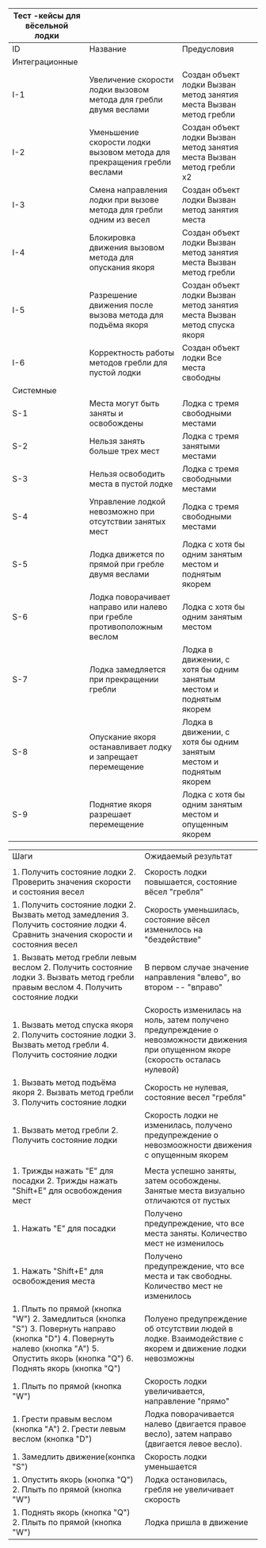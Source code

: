 ﻿|Тест -кейсы для вёсельной лодки||||
| - | :- | :- | :- |
|ID|Название|Предусловия||
|Интеграционные||||
|I-1|Увеличение скорости лодки вызовом метода для гребли двумя веслами|Создан объект лодки Вызван метод занятия места Вызван метод гребли||
|I-2|Уменьшение скорости лодки вызовом метода для прекращения гребли веслами|Создан объект лодки Вызван метод занятия места Вызван метод гребли x2||
|I-3|Смена направления лодки при вызове метода для гребли одним из весел|Создан объект лодки Вызван метод занятия места||
|I-4|Блокировка движения вызовом метода для опускания якоря|Создан объект лодки Вызван метод занятия места Вызван метод гребли||
|I-5|Разрешение движения после вызова метода для подъёма якоря|Создан объект лодки Вызван метод занятия места Вызван метод спуска якоря||
|I-6|Корректность работы методов гребли для пустой лодки|Создан объект лодки Все места свободны||
|Системные||||
|S-1|Места могут быть заняты и освобождены|Лодка с тремя свободными местами||
|S-2|Нельзя занять больше трех мест|Лодка с тремя занятыми местами||
|S-3|Нельзя освободить места в пустой лодке|Лодка с тремя свободными местами||
|S-4|Управление лодкой невозможно при отсутствии занятых мест|Лодка с тремя свободными местами||
|S-5|Лодка движется по прямой при гребле двумя веслами|Лодка с хотя бы одним занятым местом и поднятым якорем||
|S-6|Лодка поворачивает направо или налево при гребле противоположным веслом|Лодка с хотя бы одним занятым местом||
|S-7|Лодка замедляется при прекращении гребли|Лодка в движении, с хотя бы одним занятым местом и поднятым якорем||
|S-8|Опускание якоря останавливает лодку и запрещает перемещение|Лодка в движении, с хотя бы одним занятым местом и поднятым якорем||
|S-9|Поднятие якоря разрешает перемещение|Лодка с хотя бы одним занятым местом и опущенным якорем||



|||
| - | :- |
|Шаги|Ожидаемый результат|
|||
|1\. Получить состояние лодки 2. Проверить значения скорости и состояния весел|Скорость лодки повышается, состояние вёсел "гребля"|
|1\. Получить состояние лодки 2. Вызвать метод замедления 3. Получить состояние лодки 4. Сравнить значения скорости и состояния весел|Скорость уменьшилась, состояние вёсел изменилось на "бездействие"|
|1\. Вызвать метод гребли левым веслом 2. Получить состояние лодки 3. Вызвать метод гребли правым веслом 4. Получить состояние лодки|В первом случае значение направления "влево", во втором -- "вправо"|
|1\. Вызвать метод спуска якоря 2. Получить состояние лодки 3. Вызвать метод гребли 4. Получить состояние лодки|Скорость изменилась на ноль, затем получено предупреждение о невозможности движения при опущенном якоре (скорость осталась нулевой)|
|1\. Вызвать метод подъёма якоря 2. Вызвать метод гребли 3. Получить состояние лодки|Скорость не нулевая, состояние весел "гребля"|
|1\. Вызвать метод гребли 2. Получить состояние лодки|Скорость лодки не изменилась, получено предупреждение о невозмоожности движения с опущенным якорем|
|||
|1\. Трижды нажать "E" для посадки 2. Трижды нажать "Shift+E" для освобождения мест|Места успешно заняты, затем особождены. Занятые места визуально отличаются от пустых|
|1\. Нажать "E" для посадки|Получено предупреждение, что все места заняты. Количество мест не изменилось|
|1\. Нажать "Shift+E" для освобождения места|Получено предупреждение, что все места и так свободны. Количество мест не изменилось|
|1\. Плыть по прямой (кнопка "W") 2. Замедлиться (кнопка "S") 3. Повернуть направо (кнопка "D") 4. Повернуть налево (кнопка "A") 5. Опустить якорь (кнопка "Q") 6. Поднять якорь (кнопка "Q")|Полуено предупреждение об отсутствии людей в лодке. Взаимодействие с якорем и движение лодки невозможны|
|1\. Плыть по прямой (кнопка "W")|Скорость лодки увеличивается, направление "прямо"|
|1\. Грести правым веслом  (кнопка "A") 2. Грести левым веслом  (кнопка "D")|Лодка поворачивается налево (двигается правое весло), затем направо (двигается левое весло).|
|1\. Замедлить движение(конпка "S")|Скорость лодки уменьшается|
|1\. Опустить якорь (кнопка "Q") 2. Плыть по прямой (кнопка "W")|Лодка остановилась, гребля не увеличивает скорость|
|1\. Поднять якорь (кнопка "Q") 2. Плыть по прямой (кнопка "W")|Лодка пришла в движение|

